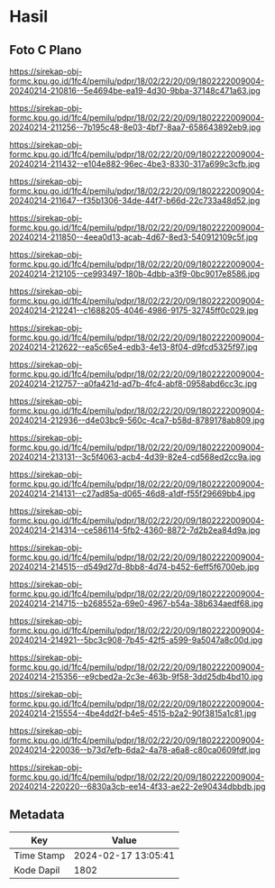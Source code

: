 # Hasil

## Foto C Plano

https://sirekap-obj-formc.kpu.go.id/1fc4/pemilu/pdpr/18/02/22/20/09/1802222009004-20240214-210816--5e4694be-ea19-4d30-9bba-37148c471a63.jpg

https://sirekap-obj-formc.kpu.go.id/1fc4/pemilu/pdpr/18/02/22/20/09/1802222009004-20240214-211256--7b195c48-8e03-4bf7-8aa7-658643892eb9.jpg

https://sirekap-obj-formc.kpu.go.id/1fc4/pemilu/pdpr/18/02/22/20/09/1802222009004-20240214-211432--e104e882-96ec-4be3-8330-317a699c3cfb.jpg

https://sirekap-obj-formc.kpu.go.id/1fc4/pemilu/pdpr/18/02/22/20/09/1802222009004-20240214-211647--f35b1306-34de-44f7-b66d-22c733a48d52.jpg

https://sirekap-obj-formc.kpu.go.id/1fc4/pemilu/pdpr/18/02/22/20/09/1802222009004-20240214-211850--4eea0d13-acab-4d67-8ed3-540912109c5f.jpg

https://sirekap-obj-formc.kpu.go.id/1fc4/pemilu/pdpr/18/02/22/20/09/1802222009004-20240214-212105--ce993497-180b-4dbb-a3f9-0bc9017e8586.jpg

https://sirekap-obj-formc.kpu.go.id/1fc4/pemilu/pdpr/18/02/22/20/09/1802222009004-20240214-212241--c1688205-4046-4986-9175-32745ff0c029.jpg

https://sirekap-obj-formc.kpu.go.id/1fc4/pemilu/pdpr/18/02/22/20/09/1802222009004-20240214-212622--ea5c65e4-edb3-4e13-8f04-d9fcd5325f97.jpg

https://sirekap-obj-formc.kpu.go.id/1fc4/pemilu/pdpr/18/02/22/20/09/1802222009004-20240214-212757--a0fa421d-ad7b-4fc4-abf8-0958abd6cc3c.jpg

https://sirekap-obj-formc.kpu.go.id/1fc4/pemilu/pdpr/18/02/22/20/09/1802222009004-20240214-212936--d4e03bc9-560c-4ca7-b58d-8789178ab809.jpg

https://sirekap-obj-formc.kpu.go.id/1fc4/pemilu/pdpr/18/02/22/20/09/1802222009004-20240214-213131--3c5f4063-acb4-4d39-82e4-cd568ed2cc9a.jpg

https://sirekap-obj-formc.kpu.go.id/1fc4/pemilu/pdpr/18/02/22/20/09/1802222009004-20240214-214131--c27ad85a-d065-46d8-a1df-f55f29669bb4.jpg

https://sirekap-obj-formc.kpu.go.id/1fc4/pemilu/pdpr/18/02/22/20/09/1802222009004-20240214-214314--ce586114-5fb2-4360-8872-7d2b2ea84d9a.jpg

https://sirekap-obj-formc.kpu.go.id/1fc4/pemilu/pdpr/18/02/22/20/09/1802222009004-20240214-214515--d549d27d-8bb8-4d74-b452-6eff5f6700eb.jpg

https://sirekap-obj-formc.kpu.go.id/1fc4/pemilu/pdpr/18/02/22/20/09/1802222009004-20240214-214715--b268552a-69e0-4967-b54a-38b634aedf68.jpg

https://sirekap-obj-formc.kpu.go.id/1fc4/pemilu/pdpr/18/02/22/20/09/1802222009004-20240214-214921--5bc3c908-7b45-42f5-a599-9a5047a8c00d.jpg

https://sirekap-obj-formc.kpu.go.id/1fc4/pemilu/pdpr/18/02/22/20/09/1802222009004-20240214-215356--e9cbed2a-2c3e-463b-9f58-3dd25db4bd10.jpg

https://sirekap-obj-formc.kpu.go.id/1fc4/pemilu/pdpr/18/02/22/20/09/1802222009004-20240214-215554--4be4dd2f-b4e5-4515-b2a2-90f3815a1c81.jpg

https://sirekap-obj-formc.kpu.go.id/1fc4/pemilu/pdpr/18/02/22/20/09/1802222009004-20240214-220036--b73d7efb-6da2-4a78-a6a8-c80ca0609fdf.jpg

https://sirekap-obj-formc.kpu.go.id/1fc4/pemilu/pdpr/18/02/22/20/09/1802222009004-20240214-220220--6830a3cb-ee14-4f33-ae22-2e90434dbbdb.jpg


## Metadata

| Key        | Value               |
| ---------- | ------------------- |
| Time Stamp | 2024-02-17 13:05:41 |
| Kode Dapil | 1802                |



